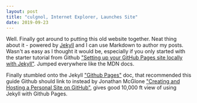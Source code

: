 ```yaml
---
layout: post
title: "culgnol, Internet Explorer, Launches Site"
date: 2019-09-23
---
```


Well. Finally got around to putting this old website together. Neat thing about it - powered by [Jekyll](http://jekyllrb.com) and I can use Markdown to author my posts. Wasn't as easy as I thought it would be, especially if you only started with the starter tutorial from Github ["Setting up your GitHub Pages site locally with Jekyll"](https://help.github.com/en/articles/setting-up-your-github-pages-site-locally-with-jekyll#next-steps-configuring-jekyll). Jumped everywhere like the MDN docs.

Finally stumbled onto the Jekyll ["Github Pages"](https://jekyllrb.com/docs/github-pages/#project-page-url-structure) doc, that recommended this guide Github should link to instead by Jonathan McGlone ["Creating and Hosting a Personal Site on GitHub"](http://jmcglone.com/guides/github-pages/), gives good 10,000 ft view of using Jekyll with Github Pages.